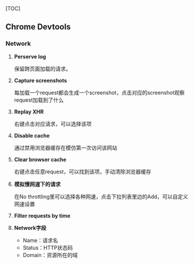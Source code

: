 [TOC]
## Chrome Devtools

### Network

1. **Perserve log**

    保留跨页面加载的请求。

2. **Capture screenshots**

    每加载一个request都会生成一个screenshot，点击对应的screenshot观察request加载到了什么

3. **Replay XHR**

    右键点击对应请求，可以选择该项

4. **Disable cache**

    通过禁用浏览器缓存在模仿第一次访问该网站

5. **Clear browser cache**

    右键点击任意request，可以找到该项，手动清除浏览器缓存

6. **模拟慢网速下的请求**

    在No throttling里可以选择各种网速，点击下拉列表里边的Add，可以自定义网速设置

7. **Filter requests by time**

8. **Network字段**

   * Name：请求名
   * Status：HTTP状态码
   * Domain：资源所在的域